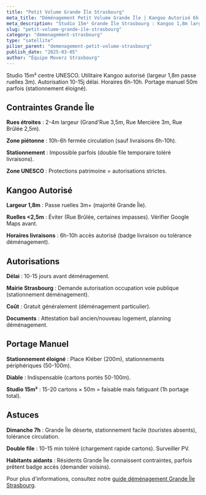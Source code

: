 ```yaml
---
title: "Petit Volume Grande Île Strasbourg"
meta_title: "Déménagement Petit Volume Grande Île | Kangoo Autorisé 6h-10h"
meta_description: "Studio 15m² Grande Île Strasbourg : Kangoo 1,8m largeur autorisé ruelles 3m. Autorisation 10-15j. Horaires 6h-10h. Portage manuel 50m possible."
slug: "petit-volume-grande-ile-strasbourg"
category: "demenagement-strasbourg"
type: "satellite"
pilier_parent: "demenagement-petit-volume-strasbourg"
publish_date: "2025-03-05"
author: "Équipe Moverz Strasbourg"
---
```


Studio 15m² centre UNESCO. Utilitaire Kangoo autorisé (largeur 1,8m passe ruelles 3m). Autorisation 10-15j délai. Horaires 6h-10h. Portage manuel 50m parfois (stationnement éloigné).

## Contraintes Grande Île

**Rues étroites** : 2-4m largeur (Grand'Rue 3,5m, Rue Mercière 3m, Rue Brûlée 2,5m).

**Zone piétonne** : 10h-6h fermée circulation (sauf livraisons 6h-10h).

**Stationnement** : Impossible parfois (double file temporaire toléré livraisons).

**Zone UNESCO** : Protections patrimoine = autorisations strictes.

## Kangoo Autorisé

**Largeur 1,8m** : Passe ruelles 3m+ (majorité Grande Île).

**Ruelles <2,5m** : Éviter (Rue Brûlée, certaines impasses). Vérifier Google Maps avant.

**Horaires livraisons** : 6h-10h accès autorisé (badge livraison ou tolérance déménagement).

## Autorisations

**Délai** : 10-15 jours avant déménagement.

**Mairie Strasbourg** : Demande autorisation occupation voie publique (stationnement déménagement).

**Coût** : Gratuit généralement (déménagement particulier).

**Documents** : Attestation bail ancien/nouveau logement, planning déménagement.

## Portage Manuel

**Stationnement éloigné** : Place Kléber (200m), stationnements périphériques (50-100m).

**Diable** : Indispensable (cartons portés 50-100m).

**Studio 15m²** : 15-20 cartons × 50m = faisable mais fatiguant (1h portage total).

## Astuces

**Dimanche 7h** : Grande Île déserte, stationnement facile (touristes absents), tolérance circulation.

**Double file** : 10-15 min toléré (chargement rapide cartons). Surveiller PV.

**Habitants aidants** : Résidents Grande Île connaissent contraintes, parfois prêtent badge accès (demander voisins).

Pour plus d'informations, consultez notre [guide déménagement Grande Île Strasbourg](/blog/satellites/demenageur-grande-ile-strasbourg).

